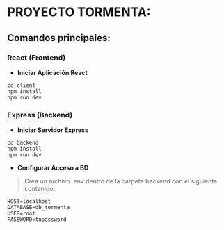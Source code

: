 # PROYECTO TORMENTA:

## Comandos principales:

### React (Frontend)

- **Iniciar Aplicación React**
```
cd client
npm install
npm run dev
```

### Express (Backend)

- **Iniciar Servidor Express**
```
cd backend
npm install
npm run dev
```

- **Configurar Acceso a BD**
> Crea un archivo .env dentro de la carpeta backend con el siguiente contenido:

```
HOST=localhost
DATABASE=db_tormenta
USER=root
PASSWORD=tupassword
```